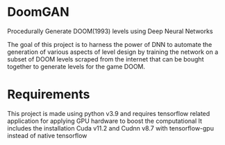 # DoomGAN
Procedurally Generate DOOM(1993) levels using Deep Neural Networks

The goal of this project is to harness the power of DNN to automate the generation of various aspects of level design by training the network on a subset of DOOM levels scraped from the internet that can be bought together to generate levels for the game DOOM. 

# Requirements
This project is made using python v3.9 and requires tensorflow related application for applying GPU hardware to boost the computational
It includes the installation Cuda v11.2 and Cudnn v8.7 with tensorflow-gpu instead of native tensorflow

